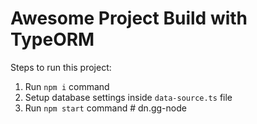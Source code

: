 # Awesome Project Build with TypeORM

Steps to run this project:

1. Run `npm i` command
2. Setup database settings inside `data-source.ts` file
3. Run `npm start` command
#   d n . g g - n o d e  
 